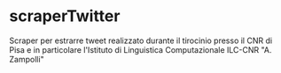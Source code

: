 # scraperTwitter
Scraper per estrarre tweet realizzato durante il tirocinio presso il CNR di Pisa e in particolare l'Istituto di Linguistica Computazionale ILC-CNR "A. Zampolli"
